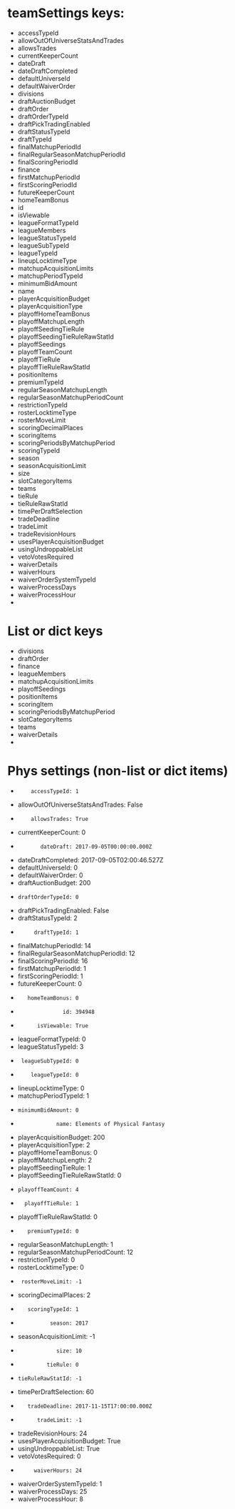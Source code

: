 # teamSettings keys:
- accessTypeId
- allowOutOfUniverseStatsAndTrades
- allowsTrades
- currentKeeperCount
- dateDraft
- dateDraftCompleted
- defaultUniverseId
- defaultWaiverOrder
- divisions
- draftAuctionBudget
- draftOrder
- draftOrderTypeId
- draftPickTradingEnabled
- draftStatusTypeId
- draftTypeId
- finalMatchupPeriodId
- finalRegularSeasonMatchupPeriodId
- finalScoringPeriodId
- finance
- firstMatchupPeriodId
- firstScoringPeriodId
- futureKeeperCount
- homeTeamBonus
- id
- isViewable
- leagueFormatTypeId
- leagueMembers
- leagueStatusTypeId
- leagueSubTypeId
- leagueTypeId
- lineupLocktimeType
- matchupAcquisitionLimits
- matchupPeriodTypeId
- minimumBidAmount
- name
- playerAcquisitionBudget
- playerAcquisitionType
- playoffHomeTeamBonus
- playoffMatchupLength
- playoffSeedingTieRule
- playoffSeedingTieRuleRawStatId
- playoffSeedings
- playoffTeamCount
- playoffTieRule
- playoffTieRuleRawStatId
- positionItems
- premiumTypeId
- regularSeasonMatchupLength
- regularSeasonMatchupPeriodCount
- restrictionTypeId
- rosterLocktimeType
- rosterMoveLimit
- scoringDecimalPlaces
- scoringItems
- scoringPeriodsByMatchupPeriod
- scoringTypeId
- season
- seasonAcquisitionLimit
- size
- slotCategoryItems
- teams
- tieRule
- tieRuleRawStatId
- timePerDraftSelection
- tradeDeadline
- tradeLimit
- tradeRevisionHours
- usesPlayerAcquisitionBudget
- usingUndroppableList
- vetoVotesRequired
- waiverDetails
- waiverHours
- waiverOrderSystemTypeId
- waiverProcessDays
- waiverProcessHour
- 
# List or dict keys
- divisions
- draftOrder
- finance
- leagueMembers
- matchupAcquisitionLimits
- playoffSeedings
- positionItems
- scoringItem
- scoringPeriodsByMatchupPeriod
- slotCategoryItems
- teams
- waiverDetails
- 
# Phys settings (non-list or dict items)
-         accessTypeId: 1
- allowOutOfUniverseStatsAndTrades: False
-         allowsTrades: True
-   currentKeeperCount: 0
-            dateDraft: 2017-09-05T00:00:00.000Z
-   dateDraftCompleted: 2017-09-05T02:00:46.527Z
-    defaultUniverseId: 0
-   defaultWaiverOrder: 0
-   draftAuctionBudget: 200
-     draftOrderTypeId: 0
- draftPickTradingEnabled: False
-    draftStatusTypeId: 2
-          draftTypeId: 1
- finalMatchupPeriodId: 14
- finalRegularSeasonMatchupPeriodId: 12
- finalScoringPeriodId: 16
- firstMatchupPeriodId: 1
- firstScoringPeriodId: 1
-    futureKeeperCount: 0
-        homeTeamBonus: 0
-                   id: 394948
-           isViewable: True
-   leagueFormatTypeId: 0
-   leagueStatusTypeId: 3
-      leagueSubTypeId: 0
-         leagueTypeId: 0
-   lineupLocktimeType: 0
-  matchupPeriodTypeId: 1
-     minimumBidAmount: 0
-                 name: Elements of Physical Fantasy
- playerAcquisitionBudget: 200
- playerAcquisitionType: 2
- playoffHomeTeamBonus: 0
- playoffMatchupLength: 2
- playoffSeedingTieRule: 1
- playoffSeedingTieRuleRawStatId: 0
-     playoffTeamCount: 4
-       playoffTieRule: 1
- playoffTieRuleRawStatId: 0
-        premiumTypeId: 0
- regularSeasonMatchupLength: 1
- regularSeasonMatchupPeriodCount: 12
-    restrictionTypeId: 0
-   rosterLocktimeType: 0
-      rosterMoveLimit: -1
- scoringDecimalPlaces: 2
-        scoringTypeId: 1
-               season: 2017
- seasonAcquisitionLimit: -1
-                 size: 10
-              tieRule: 0
-     tieRuleRawStatId: -1
- timePerDraftSelection: 60
-        tradeDeadline: 2017-11-15T17:00:00.000Z
-           tradeLimit: -1
-   tradeRevisionHours: 24
- usesPlayerAcquisitionBudget: True
- usingUndroppableList: True
-    vetoVotesRequired: 0
-          waiverHours: 24
- waiverOrderSystemTypeId: 1
-    waiverProcessDays: 25
-    waiverProcessHour: 8
